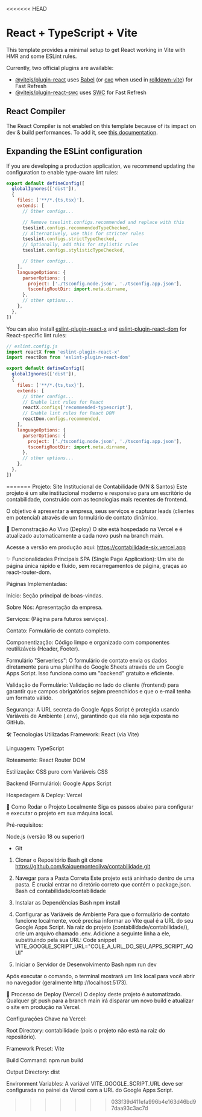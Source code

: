 <<<<<<< HEAD
# React + TypeScript + Vite

This template provides a minimal setup to get React working in Vite with HMR and some ESLint rules.

Currently, two official plugins are available:

- [@vitejs/plugin-react](https://github.com/vitejs/vite-plugin-react/blob/main/packages/plugin-react) uses [Babel](https://babeljs.io/) (or [oxc](https://oxc.rs) when used in [rolldown-vite](https://vite.dev/guide/rolldown)) for Fast Refresh
- [@vitejs/plugin-react-swc](https://github.com/vitejs/vite-plugin-react/blob/main/packages/plugin-react-swc) uses [SWC](https://swc.rs/) for Fast Refresh

## React Compiler

The React Compiler is not enabled on this template because of its impact on dev & build performances. To add it, see [this documentation](https://react.dev/learn/react-compiler/installation).

## Expanding the ESLint configuration

If you are developing a production application, we recommend updating the configuration to enable type-aware lint rules:

```js
export default defineConfig([
  globalIgnores(['dist']),
  {
    files: ['**/*.{ts,tsx}'],
    extends: [
      // Other configs...

      // Remove tseslint.configs.recommended and replace with this
      tseslint.configs.recommendedTypeChecked,
      // Alternatively, use this for stricter rules
      tseslint.configs.strictTypeChecked,
      // Optionally, add this for stylistic rules
      tseslint.configs.stylisticTypeChecked,

      // Other configs...
    ],
    languageOptions: {
      parserOptions: {
        project: ['./tsconfig.node.json', './tsconfig.app.json'],
        tsconfigRootDir: import.meta.dirname,
      },
      // other options...
    },
  },
])
```

You can also install [eslint-plugin-react-x](https://github.com/Rel1cx/eslint-react/tree/main/packages/plugins/eslint-plugin-react-x) and [eslint-plugin-react-dom](https://github.com/Rel1cx/eslint-react/tree/main/packages/plugins/eslint-plugin-react-dom) for React-specific lint rules:

```js
// eslint.config.js
import reactX from 'eslint-plugin-react-x'
import reactDom from 'eslint-plugin-react-dom'

export default defineConfig([
  globalIgnores(['dist']),
  {
    files: ['**/*.{ts,tsx}'],
    extends: [
      // Other configs...
      // Enable lint rules for React
      reactX.configs['recommended-typescript'],
      // Enable lint rules for React DOM
      reactDom.configs.recommended,
    ],
    languageOptions: {
      parserOptions: {
        project: ['./tsconfig.node.json', './tsconfig.app.json'],
        tsconfigRootDir: import.meta.dirname,
      },
      // other options...
    },
  },
])
```
=======
Projeto: Site Institucional de Contabilidade (MN & Santos)
Este projeto é um site institucional moderno e responsivo para um escritório de contabilidade, construído com as tecnologias mais recentes de frontend.

O objetivo é apresentar a empresa, seus serviços e capturar leads (clientes em potencial) através de um formulário de contato dinâmico.

🚀 Demonstração Ao Vivo (Deploy)
O site está hospedado na Vercel e é atualizado automaticamente a cada novo push na branch main.

Acesse a versão em produção aqui: https://contabilidade-six.vercel.app

✨ Funcionalidades Principais
SPA (Single Page Application): Um site de página única rápido e fluido, sem recarregamentos de página, graças ao react-router-dom.

Páginas Implementadas:

Início: Seção principal de boas-vindas.

Sobre Nós: Apresentação da empresa.

Serviços: (Página para futuros serviços).

Contato: Formulário de contato completo.

Componentização: Código limpo e organizado com componentes reutilizáveis (Header, Footer).

Formulário "Serverless": O formulário de contato envia os dados diretamente para uma planilha do Google Sheets através de um Google Apps Script. Isso funciona como um "backend" gratuito e eficiente.

Validação de Formulário: Validação no lado do cliente (frontend) para garantir que campos obrigatórios sejam preenchidos e que o e-mail tenha um formato válido.

Segurança: A URL secreta do Google Apps Script é protegida usando Variáveis de Ambiente (.env), garantindo que ela não seja exposta no GitHub.

🛠️ Tecnologias Utilizadas
Framework: React (via Vite)

Linguagem: TypeScript

Roteamento: React Router DOM

Estilização: CSS puro com Variáveis CSS

Backend (Formulário): Google Apps Script

Hospedagem & Deploy: Vercel

🏁 Como Rodar o Projeto Localmente
Siga os passos abaixo para configurar e executar o projeto em sua máquina local.

Pré-requisitos:

Node.js (versão 18 ou superior)

- Git

1. Clonar o Repositório
Bash
git clone https://github.com/kaiquemonteoliva/contabilidade.git

2. Navegar para a Pasta Correta
Este projeto está aninhado dentro de uma pasta. É crucial entrar no diretório correto que contém o package.json.
Bash
cd contabilidade/contabilidade

3. Instalar as Dependências
Bash
npm install

4. Configurar as Variáveis de Ambiente
Para que o formulário de contato funcione localmente, você precisa informar ao Vite qual é a URL do seu Google Apps Script.
Na raiz do projeto (contabilidade/contabilidade/), crie um arquivo chamado .env.
Adicione a seguinte linha a ele, substituindo pela sua URL:
Code snippet
VITE_GOOGLE_SCRIPT_URL="COLE_A_URL_DO_SEU_APPS_SCRIPT_AQUI"

5. Iniciar o Servidor de Desenvolvimento
Bash
npm run dev

Após executar o comando, o terminal mostrará um link local para você abrir no navegador (geralmente http://localhost:5173).

🚀 Processo de Deploy (Vercel)
O deploy deste projeto é automatizado. Qualquer git push para a branch main irá disparar um novo build e atualizar o site em produção na Vercel.

Configurações Chave na Vercel:

Root Directory: contabilidade (pois o projeto não está na raiz do repositório).

Framework Preset: Vite

Build Command: npm run build

Output Directory: dist

Environment Variables: A variável VITE_GOOGLE_SCRIPT_URL deve ser configurada no painel da Vercel com a URL do Google Apps Script.
>>>>>>> 033f39d411efa996b4e163d46bd97daa93c3ac7d
